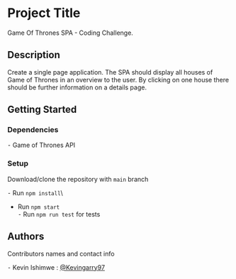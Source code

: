 # Project Title

Game Of Thrones SPA - Coding Challenge.

## Description

Create a single page application. The SPA should display all houses of Game of Thrones in an overview to the user. By clicking on one house there should be further information on a details page.

## Getting Started

### Dependencies

 ⁃ Game of Thrones API

### Setup

Download/clone the repository with `main` branch

 ⁃ Run `npm install`\
 - Run `npm start`  
 ⁃ Run `npm run test` for tests

## Authors

Contributors names and contact info

 ⁃ Kevin Ishimwe : [@Kevingarry97](https://github.com/kevingarry97)